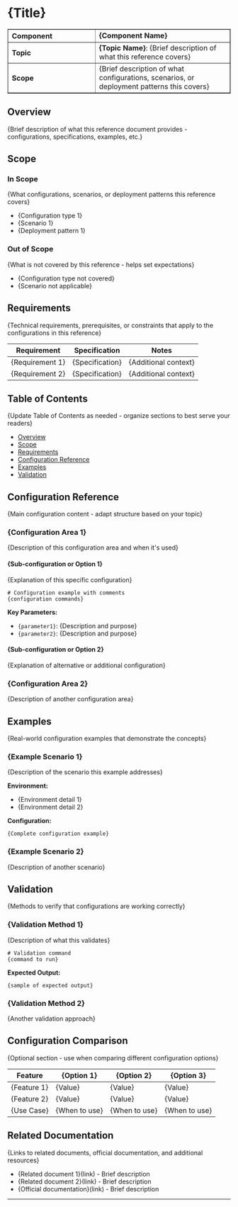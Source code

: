 <!--
Reference Template
- Focus on providing configuration guidance, technical specifications, and examples
- Reference documents help readers understand what needs to be configured and what's possible
- Replace all {placeholders} with relevant content
- This template provides a suggested structure - adapt it to make sense for your specific content
    - The goal is clarity and usability for the reader

Styling
- Images should be placed in the `./images` folder and referenced
- Any code block or JSON should be wrapped in triple backticks (```) with language identifier
- References to Azure Local public documentation should always direct to the latest version
- Use tables for specifications, requirements, and comparisons
- Use code blocks for configuration examples

You can use this regex to find placeholders that need to be replaced (search by Regex in your editor): \{([^}]+)\}
-->

# {Title}

<table border="1" cellpadding="6" cellspacing="0" style="border-collapse:collapse; margin-bottom:1em;">
  <tr>
    <th style="text-align:left; width: 180px;">Component</th>
    <td><strong>{Component Name}</strong></td>
  </tr>
  <tr>
    <th style="text-align:left; width: 180px;">Topic</th>
    <td><strong>{Topic Name}</strong>: {Brief description of what this reference covers}</td>
  </tr>
  <tr>
    <th style="text-align:left; width: 180px;">Scope</th>
    <td>{Brief description of what configurations, scenarios, or deployment patterns this covers}</td>
  </tr>
</table>

## Overview

{Brief description of what this reference document provides - configurations, specifications, examples, etc.}

## Scope

### In Scope

{What configurations, scenarios, or deployment patterns this reference covers}

- {Configuration type 1}
- {Scenario 1}
- {Deployment pattern 1}

### Out of Scope

{What is not covered by this reference - helps set expectations}

- {Configuration type not covered}
- {Scenario not applicable}

## Requirements

{Technical requirements, prerequisites, or constraints that apply to the configurations in this reference}

| Requirement     | Specification   | Notes                |
| --------------- | --------------- | -------------------- |
| {Requirement 1} | {Specification} | {Additional context} |
| {Requirement 2} | {Specification} | {Additional context} |

## Table of Contents

{Update Table of Contents as needed - organize sections to best serve your readers}

- [Overview](#overview)
- [Scope](#scope)
- [Requirements](#requirements)
- [Configuration Reference](#configuration-reference)
- [Examples](#examples)
- [Validation](#validation)

## Configuration Reference

{Main configuration content - adapt structure based on your topic}

### {Configuration Area 1}

{Description of this configuration area and when it's used}

#### {Sub-configuration or Option 1}

{Explanation of this specific configuration}

```console
# Configuration example with comments
{configuration commands}
```

**Key Parameters:**

- `{parameter1}`: {Description and purpose}
- `{parameter2}`: {Description and purpose}

#### {Sub-configuration or Option 2}

{Explanation of alternative or additional configuration}

### {Configuration Area 2}

{Description of another configuration area}

## Examples

{Real-world configuration examples that demonstrate the concepts}

### {Example Scenario 1}

{Description of the scenario this example addresses}

**Environment:**

- {Environment detail 1}
- {Environment detail 2}

**Configuration:**

```console
{Complete configuration example}
```

### {Example Scenario 2}

{Description of another scenario}

## Validation

{Methods to verify that configurations are working correctly}

### {Validation Method 1}

{Description of what this validates}

```console
# Validation command
{command to run}
```

**Expected Output:**

```console
{sample of expected output}
```

### {Validation Method 2}

{Another validation approach}

## Configuration Comparison

{Optional section - use when comparing different configuration options}

| Feature     | {Option 1}    | {Option 2}    | {Option 3}    |
| ----------- | ------------- | ------------- | ------------- |
| {Feature 1} | {Value}       | {Value}       | {Value}       |
| {Feature 2} | {Value}       | {Value}       | {Value}       |
| {Use Case}  | {When to use} | {When to use} | {When to use} |

## Related Documentation

{Links to related documents, official documentation, and additional resources}

- {Related document 1}(link) - Brief description
- {Related document 2}(link) - Brief description
- {Official documentation}(link) - Brief description

---
